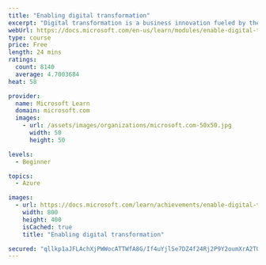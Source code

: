 ```yaml
---
title: "Enabling digital transformation"
excerpt: "Digital transformation is a business innovation fueled by the explosion of the cloud, artificial intelligence (AI), and the internet of things (IoT).  and allows organizations with new ways to understand and transform their business."
webUrl: https://docs.microsoft.com/en-us/learn/modules/enable-digital-transformation/
type: course
price: Free
length: 24 mins
ratings:
  count: 8140
  average: 4.7003684
heat: 58

provider:
  name: Microsoft Learn
  domain: microsoft.com
  images:
    - url: /assets/images/organizations/microsoft.com-50x50.jpg
      width: 50
      height: 50

levels:
  - Beginner

topics:
  - Azure

images:
  - url: https://docs.microsoft.com/learn/achievements/enable-digital-transformation-social.png
    width: 800
    height: 400
    isCached: true
    title: "Enabling digital transformation"

secured: "qllkp1aJFLAchXjPWWocATTWfA8G/If4uYjlSe7DZ4f24Rj2P9Y2oumXrA2TQ+rgXr8UNqT4Gb/Y4cNWW0xpPu9JHIgT0v0LIXhFUTemTgtYxMZPnfPCJrDzJPeOSwL7+/kJbnPO2BrSXuViBonayV1e7B5NvC0MJfPnCS43Cu8bkuOf2D1MiHzGSvSLFcMCoIX33bybjVDLUwLmvQCtPEvR77Jj5ptsj+ELnDqiHdEHKEiW33pDwbQ9ngETq5KcdoyGzg3yd7Sf5GmKamAmVYXNMRfTuCn+xmRyhwE5bcysYd7rrePdqnuyZ92uYew4ULFlIL/01gns7h0IKWOdzMzTKT1cq4DXvXgzEoOysSvR3wu2mFekX97KKJGH7EgqEJ831RFfDPlJi9v0uqaz8A==;4/RPfqd8bEEvR4MhtgTqyQ=="
---
```


